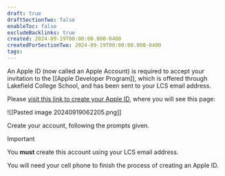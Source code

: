 ```yaml
---
draft: true
draftSectionTwo: false
enableToc: false
excludeBacklinks: true
created: 2024-09-19T00:00:00.000-0400
createdForSectionTwo: 2024-09-19T00:00:00.000-0400
tags:
---
```

An Apple ID (now called an Apple Account) is required to accept your invitation to the [[Apple Developer Program]], which is offered through Lakefield College School, and has been sent to your LCS email address.

Please [visit this link to create your Apple ID](https://appleid.apple.com/account#!&page=create), where you will see this page:

![[Pasted image 20240919062205.png]]

Create your account, following the prompts given.

> [!IMPORTANT]
> 
> You **must** create this account using your LCS email address.
> 
> You will need your cell phone to finish the process of creating an Apple ID.